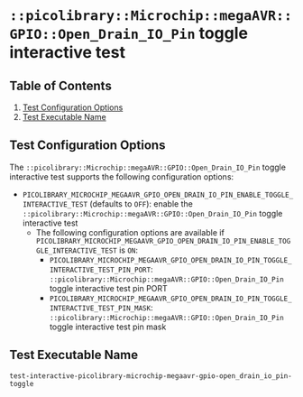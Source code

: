 # `::picolibrary::Microchip::megaAVR::GPIO::Open_Drain_IO_Pin` toggle interactive test

## Table of Contents
1. [Test Configuration Options](#test-configuration-options)
1. [Test Executable Name](#test-executable-name)

## Test Configuration Options
The `::picolibrary::Microchip::megaAVR::GPIO::Open_Drain_IO_Pin` toggle interactive test
supports the following configuration options:
- `PICOLIBRARY_MICROCHIP_MEGAAVR_GPIO_OPEN_DRAIN_IO_PIN_ENABLE_TOGGLE_INTERACTIVE_TEST`
  (defaults to `OFF`): enable the
  `::picolibrary::Microchip::megaAVR::GPIO::Open_Drain_IO_Pin` toggle interactive test
    - The following configuration options are available if
      `PICOLIBRARY_MICROCHIP_MEGAAVR_GPIO_OPEN_DRAIN_IO_PIN_ENABLE_TOGGLE_INTERACTIVE_TEST`
      is `ON`:
        - `PICOLIBRARY_MICROCHIP_MEGAAVR_GPIO_OPEN_DRAIN_IO_PIN_TOGGLE_INTERACTIVE_TEST_PIN_PORT`:
          `::picolibrary::Microchip::megaAVR::GPIO::Open_Drain_IO_Pin` toggle interactive
          test pin PORT
        - `PICOLIBRARY_MICROCHIP_MEGAAVR_GPIO_OPEN_DRAIN_IO_PIN_TOGGLE_INTERACTIVE_TEST_PIN_MASK`:
          `::picolibrary::Microchip::megaAVR::GPIO::Open_Drain_IO_Pin` toggle interactive
          test pin mask

## Test Executable Name
`test-interactive-picolibrary-microchip-megaavr-gpio-open_drain_io_pin-toggle`
